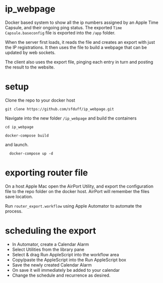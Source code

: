 # ip_webpage

Docker based system to show all the ip numbers assigned by an Apple Time Capsule, and their ongoing ping status.
The exported `Time Capsule.baseconfig` file is exported into the `/app` folder.

When the server first loads, it reads the file and creates an export with just the IP registrations.
It then uses the file to build a webpage that can be updated by web sockets.

The client also uses the export file, pinging each entry in turn and posting the result to the website.

# setup

Clone the repo to your docker host
  ```
  git clone https://github.com/sfduff/ip_webpage.git
  ```
Navigate into the new folder `/ip_webpage` and build the containers
  ```
  cd ip_webpage
  ```
  ```
  docker-compose build
  ```
and launch.
```
  docker-compose up -d
```

# exporting router file

On a host Apple Mac open the AirPort Utility, and export the configuration file to the repo folder on the docker host.  AirPort will remember the files save location.

Run `router_export.workflow` using Apple Automator to automate the process.

# scheduling the export

- In Automator, create a Calendar Alarm
- Select Utilities from the library pane
- Select & drag Run AppleScript into the workflow area
- Copy/paste the AppleScript into the Run AppleScript box
- Save the newly created Calendar Alarm
- On save it will immediately be added to your calendar
- Change the schedule and recurrence as desired.
